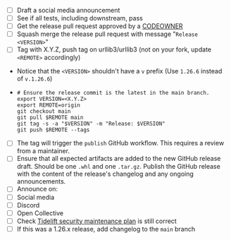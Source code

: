 * [ ]  Draft a social media announcement
* [ ]  See if all tests, including downstream, pass
* [ ]  Get the release pull request approved by a [CODEOWNER](https://github.com/urllib3/urllib3/blob/main/.github/CODEOWNERS)
* [ ]  Squash merge the release pull request with message "`Release <VERSION>`"
* [ ]  Tag with X.Y.Z, push tag on urllib3/urllib3 (not on your fork, update `<REMOTE>` accordingly)
  * Notice that the `<VERSION>` shouldn't have a `v` prefix (Use `1.26.6` instead of `v.1.26.6`)
  * ```
    # Ensure the release commit is the latest in the main branch.
    export VERSION=<X.Y.Z>
    export REMOTE=origin
    git checkout main
    git pull $REMOTE main
    git tag -s -a "$VERSION" -m "Release: $VERSION"
    git push $REMOTE --tags
    ```
* [ ]  The tag will trigger the `publish` GitHub workflow. This requires a review from a maintainer.
* [ ]  Ensure that all expected artifacts are added to the new GitHub release draft. Should
       be one `.whl` and one `.tar.gz`. Publish the GitHub
       release with the content of the release's changelog and any ongoing announcements.
* [ ]  Announce on:
  * [ ]  Social media
  * [ ]  Discord
  * [ ]  Open Collective
* [ ]  Check [Tidelift security maintenance plan](https://tidelift.com/lifter/package/pypi/urllib3/tasks/packages_have_maintenance_plans>) is still correct
* [ ]  If this was a 1.26.x release, add changelog to the `main` branch
